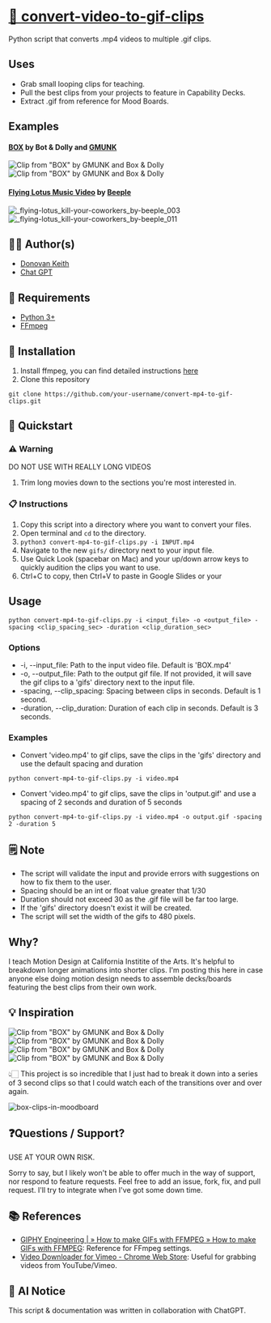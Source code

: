 # [🎥 convert-video-to-gif-clips]((https://github.com/donovankeith/convert-video-to-gif-clips))

Python script that converts .mp4 videos to multiple .gif clips.

## Uses

- Grab small looping clips for teaching.
- Pull the best clips from your projects to feature in Capability Decks.
- Extract .gif from reference for Mood Boards.

## Examples

#### [BOX](https://www.youtube.com/watch?v=lX6JcybgDFo) by Bot & Dolly and [GMUNK](https://gmunk.com/BOX)

![Clip from "BOX" by GMUNK and Box & Dolly](https://user-images.githubusercontent.com/4267389/213904341-0a2b40a9-ed59-4588-8993-a80b8e4b9cab.gif)
![Clip from "BOX" by GMUNK and Box & Dolly](https://user-images.githubusercontent.com/4267389/213904343-1a306793-a509-4438-9569-ae27b8f6bc19.gif)

#### [Flying Lotus Music Video](https://vimeo.com/15572863?embedded=true&source=vimeo_logo&owner=469120) by [Beeple](https://www.beeple-crap.com/)

![_flying-lotus_kill-your-coworkers_by-beeple_003](https://user-images.githubusercontent.com/4267389/213904078-02b38e80-151a-4027-8ef2-43e4bd1c1a08.gif)
![_flying-lotus_kill-your-coworkers_by-beeple_011](https://user-images.githubusercontent.com/4267389/213904158-cb62ca1c-04ca-4bea-ab1a-16ac242ab330.gif)


## 👨‍💼 Author(s)

- [Donovan Keith](https://www.donovankeith.com)
- [Chat GPT](https://chat.openai.com)

## 🔧 Requirements

- [Python 3+](https://www.python.org/downloads/)
- [FFmpeg](https://ffmpeg.org/)

## 💾 Installation

1. Install ffmpeg, you can find detailed instructions [here](https://www.ffmpeg.org/download.html)
2. Clone this repository

```console
git clone https://github.com/your-username/convert-mp4-to-gif-clips.git
```

## 🏁 Quickstart

### ⚠️ Warning

DO NOT USE WITH REALLY LONG VIDEOS

1. Trim long movies down to the sections you're most interested in.

### 📋 Instructions

1. Copy this script into a directory where you want to convert your files.
2. Open terminal and `cd` to the directory.
3. `python3 convert-mp4-to-gif-clips.py -i INPUT.mp4`
4. Navigate to the new `gifs/` directory next to your input file.
5. Use Quick Look (spacebar on Mac) and your up/down arrow keys to quickly audition the clips you want to use.
6. Ctrl+C to copy, then Ctrl+V to paste in Google Slides or your

## Usage

```console
python convert-mp4-to-gif-clips.py -i <input_file> -o <output_file> -spacing <clip_spacing_sec> -duration <clip_duration_sec>
```

### Options

- -i, --input_file: Path to the input video file. Default is 'BOX.mp4'
- -o, --output_file: Path to the output gif file. If not provided, it will save the gif clips to a 'gifs' directory next to the input file.
- -spacing, --clip_spacing: Spacing between clips in seconds. Default is 1 second.
- -duration, --clip_duration: Duration of each clip in seconds. Default is 3 seconds.

### Examples

- Convert 'video.mp4' to gif clips, save the clips in the 'gifs' directory and use the default spacing and duration

```console
python convert-mp4-to-gif-clips.py -i video.mp4
```

- Convert 'video.mp4' to gif clips, save the clips in 'output.gif' and use a spacing of 2 seconds and duration of 5 seconds

```console
python convert-mp4-to-gif-clips.py -i video.mp4 -o output.gif -spacing 2 -duration 5
```

## 🗒️ Note

- The script will validate the input and provide errors with suggestions on how to fix them to the user.
- Spacing should be an int or float value greater that 1/30
- Duration should not exceed 30 as the .gif file will be far too large.
- If the 'gifs' directory doesn't exist it will be created.
- The script will set the width of the gifs to 480 pixels.

## Why?

I teach Motion Design at California Institite of the Arts. It's helpful to breakdown longer animations into shorter clips.
I'm posting this here in case anyone else doing motion design needs to assemble decks/boards featuring the best clips from their own work.

## 💡 Inspiration

![Clip from "BOX" by GMUNK and Box & Dolly](https://user-images.githubusercontent.com/4267389/213904344-fe23a71a-42f6-4a67-9870-6050b053e4cb.gif)
![Clip from "BOX" by GMUNK and Box & Dolly](https://user-images.githubusercontent.com/4267389/213904345-39be9ff1-37f6-4ad7-bd32-cfb826cea472.gif)
![Clip from "BOX" by GMUNK and Box & Dolly](https://user-images.githubusercontent.com/4267389/213904346-18e3d9cc-505c-4896-af45-dc974961f4f3.gif)
![Clip from "BOX" by GMUNK and Box & Dolly](https://user-images.githubusercontent.com/4267389/213904347-26e55456-f83f-473d-b0d2-5f76e2216832.gif)

👆🏻 This project is so incredible that I just had to break it down into a series of 3 second clips so that I could watch each of the transitions over and over again.

![box-clips-in-moodboard](https://user-images.githubusercontent.com/4267389/213904201-82a63398-354a-45e0-a757-9eb0715f2667.png)

## ❓Questions / Support?

USE AT YOUR OWN RISK.

Sorry to say, but I likely won't be able to offer much in the way of support, nor respond to feature requests.
Feel free to add an issue, fork, fix, and pull request. I'll try to integrate when I've got some down time.

## 📚 References

- [GIPHY Engineering | » How to make GIFs with FFMPEG » How to make GIFs with FFMPEG](https://engineering.giphy.com/how-to-make-gifs-with-ffmpeg/): Reference for FFmpeg settings.
- [Video Downloader for Vimeo - Chrome Web Store](https://chrome.google.com/webstore/detail/video-downloader-for-vime/cgmcdpfpkoildicgacgldinemhgmcbgp/related?hl=en): Useful for grabbing videos from YouTube/Vimeo.

## 🤖 AI Notice

This script & documentation was written in collaboration with ChatGPT.
